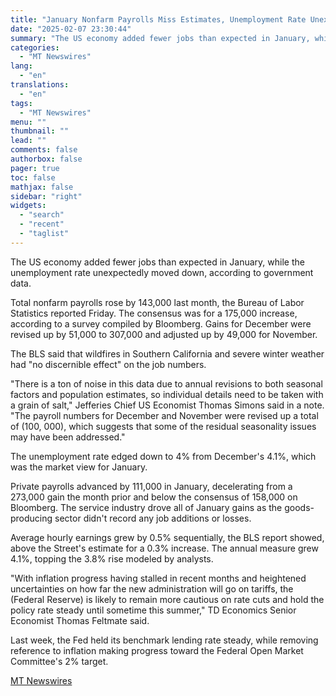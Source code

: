 ```yaml
---
title: "January Nonfarm Payrolls Miss Estimates, Unemployment Rate Unexpectedly Falls"
date: "2025-02-07 23:30:44"
summary: "The US economy added fewer jobs than expected in January, while the unemployment rate unexpectedly moved down, according to government data. Total nonfarm payrolls rose by 143,000 last month, the Bureau of Labor Statistics reported Friday. The consensus was for a 175,000 increase, according to a survey compiled by Bloomberg...."
categories:
  - "MT Newswires"
lang:
  - "en"
translations:
  - "en"
tags:
  - "MT Newswires"
menu: ""
thumbnail: ""
lead: ""
comments: false
authorbox: false
pager: true
toc: false
mathjax: false
sidebar: "right"
widgets:
  - "search"
  - "recent"
  - "taglist"
---
```


The US economy added fewer jobs than expected in January, while the unemployment rate unexpectedly moved down, according to government data.

Total nonfarm payrolls rose by 143,000 last month, the Bureau of Labor Statistics reported Friday. The consensus was for a 175,000 increase, according to a survey compiled by Bloomberg. Gains for December were revised up by 51,000 to 307,000 and adjusted up by 49,000 for November.

The BLS said that wildfires in Southern California and severe winter weather had "no discernible effect" on the job numbers.

"There is a ton of noise in this data due to annual revisions to both seasonal factors and population estimates, so individual details need to be taken with a grain of salt," Jefferies Chief US Economist Thomas Simons said in a note. "The payroll numbers for December and November were revised up a total of (100, 000), which suggests that some of the residual seasonality issues may have been addressed."

The unemployment rate edged down to 4% from December's 4.1%, which was the market view for January.

Private payrolls advanced by 111,000 in January, decelerating from a 273,000 gain the month prior and below the consensus of 158,000 on Bloomberg. The service industry drove all of January gains as the goods-producing sector didn't record any job additions or losses.

Average hourly earnings grew by 0.5% sequentially, the BLS report showed, above the Street's estimate for a 0.3% increase. The annual measure grew 4.1%, topping the 3.8% rise modeled by analysts.

"With inflation progress having stalled in recent months and heightened uncertainties on how far the new administration will go on tariffs, the (Federal Reserve) is likely to remain more cautious on rate cuts and hold the policy rate steady until sometime this summer," TD Economics Senior Economist Thomas Feltmate said.

Last week, the Fed held its benchmark lending rate steady, while removing reference to inflation making progress toward the Federal Open Market Committee's 2% target.

[MT Newswires](https://www.tradingview.com/news/mtnewswires.com:20250207:A3312629:0/)
